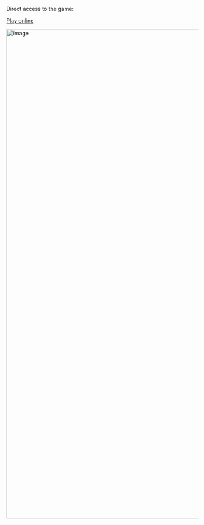 Direct access to the game:

[Play online](https://ttj888.github.io/HtmlGames/)

<img width="1284" alt="image" src="https://github.com/user-attachments/assets/6d4a3ce9-4e97-44b6-94be-95eff5ed7af2" />

